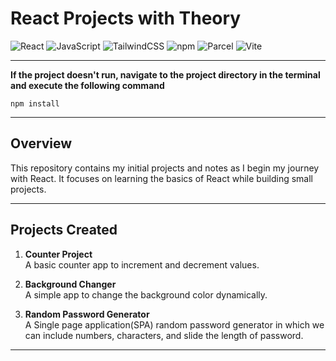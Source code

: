 # React Projects with Theory

![React](https://img.shields.io/badge/react-%2361DAFB.svg?style=for-the-badge&logo=react&logoColor=black)
![JavaScript](https://img.shields.io/badge/javascript-%23323330.svg?style=for-the-badge&logo=javascript&logoColor=%23F7DF1E)
![TailwindCSS](https://img.shields.io/badge/tailwindcss-%2338B2AC.svg?style=for-the-badge&logo=tailwind-css&logoColor=white)
![npm](https://img.shields.io/badge/npm-%23CB3837.svg?style=for-the-badge&logo=npm&logoColor=white)
![Parcel](https://img.shields.io/badge/parcel-%23BD9CFF.svg?style=for-the-badge&logo=parcel&logoColor=black)
![Vite](https://img.shields.io/badge/vite-%23646CFF.svg?style=for-the-badge&logo=vite&logoColor=white)

---

**If the project doesn't run, navigate to the project directory in the terminal and execute the following command**

```
npm install
```

---

## Overview

This repository contains my initial projects and notes as I begin my journey with React. It focuses on learning the basics of React while building small projects.

---

## Projects Created

1. **Counter Project**  
   A basic counter app to increment and decrement values.

2. **Background Changer**  
   A simple app to change the background color dynamically.

3. **Random Password Generator**  
   A Single page application(SPA) random password generator in which we can include numbers, characters, and slide the length of password.

---
